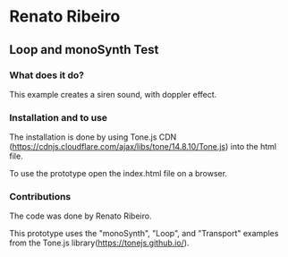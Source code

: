 # Renato Ribeiro

## Loop and monoSynth Test

### What does it do?
This example creates a siren sound, with doppler effect. 

### Installation and to use
The installation is done by using Tone.js CDN (https://cdnjs.cloudflare.com/ajax/libs/tone/14.8.10/Tone.js) into the html file.

To use the prototype open the index.html file on a browser.

### Contributions
The code was done by Renato Ribeiro.

This prototype uses the "monoSynth", "Loop", and "Transport" examples from the Tone.js library(https://tonejs.github.io/).